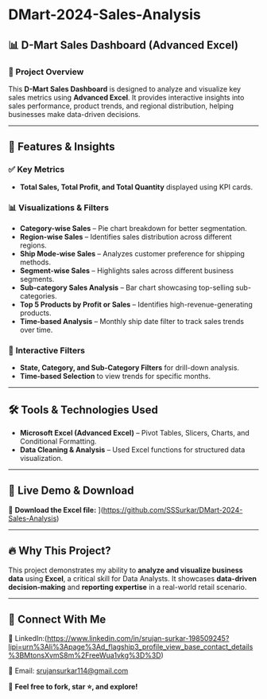 # DMart-2024-Sales-Analysis
## 📊 D-Mart Sales Dashboard (Advanced Excel)  

### 📌 Project Overview  
This **D-Mart Sales Dashboard** is designed to analyze and visualize key sales metrics using **Advanced Excel**. It provides interactive insights into sales performance, product trends, and regional distribution, helping businesses make data-driven decisions.  

---

## 🚀 Features & Insights  

### ✅ **Key Metrics**  
- **Total Sales, Total Profit, and Total Quantity** displayed using KPI cards.  

### 📊 **Visualizations & Filters**  
- **Category-wise Sales** – Pie chart breakdown for better segmentation.  
- **Region-wise Sales** – Identifies sales distribution across different regions.  
- **Ship Mode-wise Sales** – Analyzes customer preference for shipping methods.  
- **Segment-wise Sales** – Highlights sales across different business segments.  
- **Sub-category Sales Analysis** – Bar chart showcasing top-selling sub-categories.  
- **Top 5 Products by Profit or Sales** – Identifies high-revenue-generating products.  
- **Time-based Analysis** – Monthly ship date filter to track sales trends over time.  

### 🎯 **Interactive Filters**  
- **State, Category, and Sub-Category Filters** for drill-down analysis.  
- **Time-based Selection** to view trends for specific months.  

---

## 🛠️ **Tools & Technologies Used**  
- **Microsoft Excel (Advanced Excel)** – Pivot Tables, Slicers, Charts, and Conditional Formatting.  
- **Data Cleaning & Analysis** – Used Excel functions for structured data visualization.  

---

## 🔗 **Live Demo & Download**  
📂 **Download the Excel file:** ](https://github.com/SSSurkar/DMart-2024-Sales-Analysis)  

---

## 🔥 **Why This Project?**  
This project demonstrates my ability to **analyze and visualize business data** using **Excel**, a critical skill for Data Analysts. It showcases **data-driven decision-making** and **reporting expertise** in a real-world retail scenario.  

---

## 🤝 **Connect With Me**  
🔗 LinkedIn:(https://www.linkedin.com/in/srujan-surkar-198509245?lipi=urn%3Ali%3Apage%3Ad_flagship3_profile_view_base_contact_details%3BMtonsXvmS8m%2FreeWua1vkg%3D%3D)

📧 Email: srujansurkar114@gmail.com 

🚀 **Feel free to fork, star ⭐, and explore!**  

